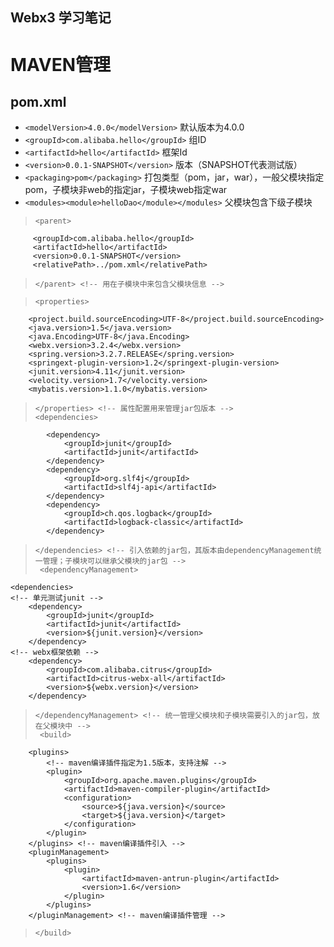 ## Webx3 学习笔记 ##
# MAVEN管理 #
## pom.xml ##
- `<modelVersion>4.0.0</modelVersion>` 默认版本为4.0.0
- `<groupId>com.alibaba.hello</groupId>` 组ID
- `<artifactId>hello</artifactId>` 框架Id 
- `<version>0.0.1-SNAPSHOT</version>` 版本（SNAPSHOT代表测试版）
- `<packaging>pom</packaging>` 打包类型（pom，jar，war），一般父模块指定pom，子模块非web的指定jar，子模块web指定war
- `<modules><module>helloDao</module></modules>` 父模块包含下级子模块
>     <parent>
	     <groupId>com.alibaba.hello</groupId>
	     <artifactId>hello</artifactId>
	     <version>0.0.1-SNAPSHOT</version>
	     <relativePath>../pom.xml</relativePath> 
>     </parent> <!-- 用在子模块中来包含父模块信息 -->

>     <properties>
  		<project.build.sourceEncoding>UTF-8</project.build.sourceEncoding>
  		<java.version>1.5</java.version>
  		<java.Encoding>UTF-8</java.Encoding>
  		<webx.version>3.2.4</webx.version>
  		<spring.version>3.2.7.RELEASE</spring.version>
  		<springext-plugin-version>1.2</springext-plugin-version>
  		<junit.version>4.11</junit.version>
  		<velocity.version>1.7</velocity.version>
  		<mybatis.version>1.1.0</mybatis.version>
>     </properties> <!-- 属性配置用来管理jar包版本 -->
>     <dependencies>
  			<dependency>
  				<groupId>junit</groupId>
  				<artifactId>junit</artifactId>
  			</dependency>
  			<dependency>
				<groupId>org.slf4j</groupId>
				<artifactId>slf4j-api</artifactId>
			</dependency>
			<dependency>
				<groupId>ch.qos.logback</groupId>
				<artifactId>logback-classic</artifactId>
			</dependency> 
>     </dependencies> <!-- 引入依赖的jar包，其版本由dependencyManagement统一管理；子模块可以继承父模块的jar包 -->
>      <dependencyManagement>
  	<dependencies>
  	<!-- 单元测试junit -->
  		<dependency>
  			<groupId>junit</groupId>
  			<artifactId>junit</artifactId>
  			<version>${junit.version}</version>
  		</dependency>
  	<!-- webx框架依赖 -->
  		<dependency>
  			<groupId>com.alibaba.citrus</groupId>
  			<artifactId>citrus-webx-all</artifactId>
  			<version>${webx.version}</version>
  		</dependency>
>     </dependencyManagement> <!-- 统一管理父模块和子模块需要引入的jar包，放在父模块中 -->
>      <build>
  		<plugins>
  			<!-- maven编译插件指定为1.5版本，支持注解 -->
  			<plugin>
  				<groupId>org.apache.maven.plugins</groupId>
  				<artifactId>maven-compiler-plugin</artifactId>
  				<configuration>
  					<source>${java.version}</source>
  					<target>${java.version}</target>
  				</configuration>
  			</plugin>
		</plugins> <!-- maven编译插件引入 -->
  		<pluginManagement>
			<plugins>
				<plugin>
					<artifactId>maven-antrun-plugin</artifactId>
					<version>1.6</version>
				</plugin>
			</plugins>
		</pluginManagement> <!-- maven编译插件管理 -->
>     </build>